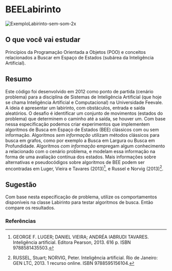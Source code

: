 # BEELabirinto
![ExemploLabirinto-sem-som-2x](https://user-images.githubusercontent.com/1190715/230742786-4d45325a-28ff-4ead-9c56-6d61c9e73eb0.gif)
## O que você vai estudar
Princípios da Programação Orientada a Objetos (POO) e conceitos relacionados a Buscar em Espaço de Estados (subárea da Inteligência Artificial).
## Resumo
Este código foi desenvolvido em 2012 como ponto de partida (cenário problema) para a disciplina de Sistemas de Inteligência Artificial (que hoje se chama Inteligência Artificial e Computacional) na Universidade Feevale. A ideia é apresentar um labirinto, com obstáculos, entrada e saída aleatórios. O desafio é identificar um conjunto de movimentos (estados do problema) que determinem o caminho até a saída, se houver um. 
  Com base nessa especificação podemos criar experimentos que implementem algoritmos de Busca em Espaço de Estados (BEE) clássicos com ou sem informação. Algoritmos *sem informação* utilizam métodos clássicos para busca em grafos, como por exemplo a Busca em Largura ou Busca em Profundidade. Algoritmos *com informação* empregam algum conhecimento a relacionado com o cenário problema, e modelam essa informação na forma de uma avaliação contínua dos estados. Mais informações sobre alternativas e pseudocódigos sobre algoritmos de BEE podem ser encontradas em Luger, Vieira e Tavares (2013)[^1], e Russel e Norvig (2013)[^2].
## Sugestão
Com base nesta especificação de problema, utilize os comportamentos disponíveis na classe Labirinto para testar algoritmos de busca. Então compare os resultados.
### Referências
[^1]:GEORGE F. LUGER; DANIEL VIEIRA; ANDRÉA IABRUDI TAVARES. Inteligência artificial. Editora Pearson, 2013. 616 p. ISBN 9788581435503.
[^2]:RUSSEL, Stuart; NORVIG, Peter. Inteligência artificial. Rio de Janeiro: GEN LTC, 2013. 1 recurso online. ISBN 9788595156104.
